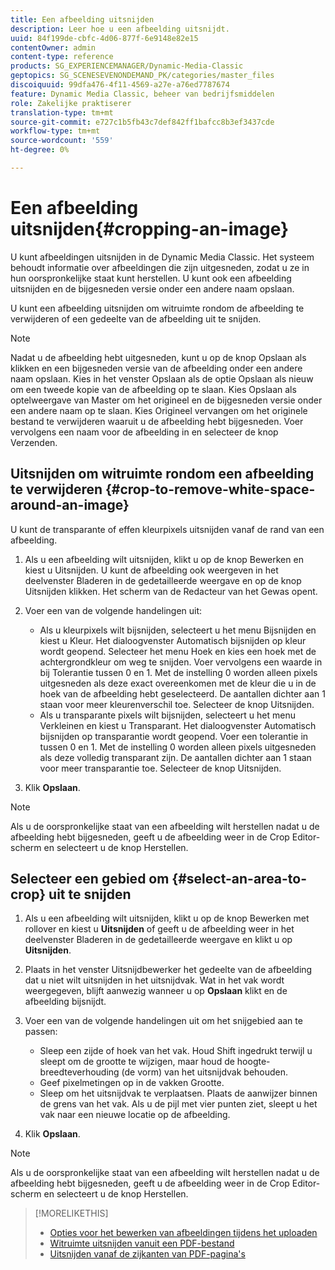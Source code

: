 ```yaml
---
title: Een afbeelding uitsnijden
description: Leer hoe u een afbeelding uitsnijdt.
uuid: 84f199de-cbfc-4d06-877f-6e9148e82e15
contentOwner: admin
content-type: reference
products: SG_EXPERIENCEMANAGER/Dynamic-Media-Classic
geptopics: SG_SCENESEVENONDEMAND_PK/categories/master_files
discoiquuid: 99dfa476-4f11-4569-a27e-a76ed7787674
feature: Dynamic Media Classic, beheer van bedrijfsmiddelen
role: Zakelijke praktiserer
translation-type: tm+mt
source-git-commit: e727c1b5fb43c7def842ff1bafcc8b3ef3437cde
workflow-type: tm+mt
source-wordcount: '559'
ht-degree: 0%

---
```



# Een afbeelding uitsnijden{#cropping-an-image}

U kunt afbeeldingen uitsnijden in de Dynamic Media Classic. Het systeem behoudt informatie over afbeeldingen die zijn uitgesneden, zodat u ze in hun oorspronkelijke staat kunt herstellen. U kunt ook een afbeelding uitsnijden en de bijgesneden versie onder een andere naam opslaan.

U kunt een afbeelding uitsnijden om witruimte rondom de afbeelding te verwijderen of een gedeelte van de afbeelding uit te snijden.

>[!NOTE]
>
>Nadat u de afbeelding hebt uitgesneden, kunt u op de knop Opslaan als klikken en een bijgesneden versie van de afbeelding onder een andere naam opslaan. Kies in het venster Opslaan als de optie Opslaan als nieuw om een tweede kopie van de afbeelding op te slaan. Kies Opslaan als optelweergave van Master om het origineel en de bijgesneden versie onder een andere naam op te slaan. Kies Origineel vervangen om het originele bestand te verwijderen waaruit u de afbeelding hebt bijgesneden. Voer vervolgens een naam voor de afbeelding in en selecteer de knop Verzenden.

## Uitsnijden om witruimte rondom een afbeelding te verwijderen {#crop-to-remove-white-space-around-an-image}

U kunt de transparante of effen kleurpixels uitsnijden vanaf de rand van een afbeelding.

1. Als u een afbeelding wilt uitsnijden, klikt u op de knop Bewerken en kiest u Uitsnijden. U kunt de afbeelding ook weergeven in het deelvenster Bladeren in de gedetailleerde weergave en op de knop Uitsnijden klikken. Het scherm van de Redacteur van het Gewas opent.
1. Voer een van de volgende handelingen uit:

   * Als u kleurpixels wilt bijsnijden, selecteert u het menu Bijsnijden en kiest u Kleur. Het dialoogvenster Automatisch bijsnijden op kleur wordt geopend. Selecteer het menu Hoek en kies een hoek met de achtergrondkleur om weg te snijden. Voer vervolgens een waarde in bij Tolerantie tussen 0 en 1. Met de instelling 0 worden alleen pixels uitgesneden als deze exact overeenkomen met de kleur die u in de hoek van de afbeelding hebt geselecteerd. De aantallen dichter aan 1 staan voor meer kleurenverschil toe. Selecteer de knop Uitsnijden.
   * Als u transparante pixels wilt bijsnijden, selecteert u het menu Verkleinen en kiest u Transparant. Het dialoogvenster Automatisch bijsnijden op transparantie wordt geopend. Voer een tolerantie in tussen 0 en 1. Met de instelling 0 worden alleen pixels uitgesneden als deze volledig transparant zijn. De aantallen dichter aan 1 staan voor meer transparantie toe. Selecteer de knop Uitsnijden.

1. Klik **Opslaan**.

>[!NOTE]
>
>Als u de oorspronkelijke staat van een afbeelding wilt herstellen nadat u de afbeelding hebt bijgesneden, geeft u de afbeelding weer in de Crop Editor-scherm en selecteert u de knop Herstellen.

## Selecteer een gebied om {#select-an-area-to-crop} uit te snijden

1. Als u een afbeelding wilt uitsnijden, klikt u op de knop Bewerken met rollover en kiest u **Uitsnijden** of geeft u de afbeelding weer in het deelvenster Bladeren in de gedetailleerde weergave en klikt u op **Uitsnijden**.

1. Plaats in het venster Uitsnijdbewerker het gedeelte van de afbeelding dat u niet wilt uitsnijden in het uitsnijdvak. Wat in het vak wordt weergegeven, blijft aanwezig wanneer u op **Opslaan** klikt en de afbeelding bijsnijdt.
1. Voer een van de volgende handelingen uit om het snijgebied aan te passen:

   * Sleep een zijde of hoek van het vak. Houd Shift ingedrukt terwijl u sleept om de grootte te wijzigen, maar houd de hoogte-breedteverhouding (de vorm) van het uitsnijdvak behouden.
   * Geef pixelmetingen op in de vakken Grootte.
   * Sleep om het uitsnijdvak te verplaatsen. Plaats de aanwijzer binnen de grens van het vak. Als u de pijl met vier punten ziet, sleept u het vak naar een nieuwe locatie op de afbeelding.

1. Klik **Opslaan**.

>[!NOTE]
>
>Als u de oorspronkelijke staat van een afbeelding wilt herstellen nadat u de afbeelding hebt bijgesneden, geeft u de afbeelding weer in de Crop Editor-scherm en selecteert u de knop Herstellen.

>[!MORELIKETHIS]
>
>* [Opties voor het bewerken van afbeeldingen tijdens het uploaden](image-editing-options-upload.md#image-editing-options-at-upload)
>* [Witruimte uitsnijden vanuit een PDF-bestand](pdfs.md#cropping_white_space_from_a_pdf_file)
>* [Uitsnijden vanaf de zijkanten van PDF-pagina&#39;s](pdfs.md#cropping_from_the_sides_of_pdf_pages)

